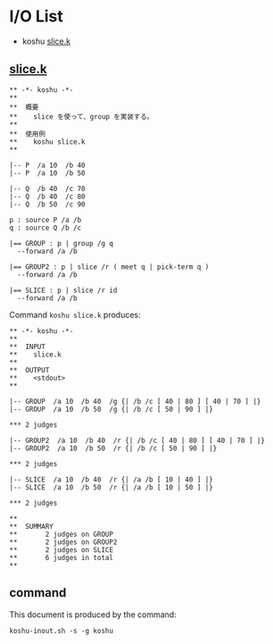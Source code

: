 # I/O List

- koshu [slice.k](#slicek)



## [slice.k](slice.k)

```
** -*- koshu -*-
**
**  概要
**    slice を使って、group を実装する。
**
**  使用例
**    koshu slice.k
**

|-- P  /a 10  /b 40
|-- P  /a 10  /b 50

|-- Q  /b 40  /c 70
|-- Q  /b 40  /c 80
|-- Q  /b 50  /c 90

p : source P /a /b
q : source Q /b /c

|== GROUP : p | group /g q
  --forward /a /b

|== GROUP2 : p | slice /r ( meet q | pick-term q )
  --forward /a /b

|== SLICE : p | slice /r id
  --forward /a /b
```

Command `koshu slice.k` produces:

```
** -*- koshu -*-
**
**  INPUT
**    slice.k
**
**  OUTPUT
**    <stdout>
**

|-- GROUP  /a 10  /b 40  /g {| /b /c [ 40 | 80 ] [ 40 | 70 ] |}
|-- GROUP  /a 10  /b 50  /g {| /b /c [ 50 | 90 ] |}

*** 2 judges

|-- GROUP2  /a 10  /b 40  /r {| /b /c [ 40 | 80 ] [ 40 | 70 ] |}
|-- GROUP2  /a 10  /b 50  /r {| /b /c [ 50 | 90 ] |}

*** 2 judges

|-- SLICE  /a 10  /b 40  /r {| /a /b [ 10 | 40 ] |}
|-- SLICE  /a 10  /b 50  /r {| /a /b [ 10 | 50 ] |}

*** 2 judges

**
**  SUMMARY
**       2 judges on GROUP
**       2 judges on GROUP2
**       2 judges on SLICE
**       6 judges in total
**
```



## command

This document is produced by the command:

```
koshu-inout.sh -s -g koshu
```
